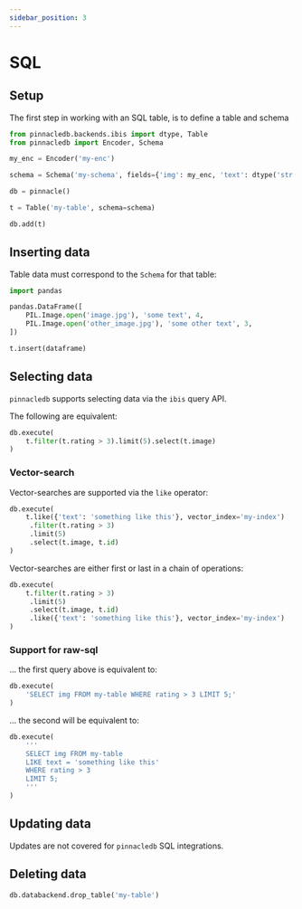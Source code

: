 ```yaml
---
sidebar_position: 3
---
```


# SQL

## Setup

The first step in working with an SQL table, is to define a table and schema

```python
from pinnacledb.backends.ibis import dtype, Table
from pinnacledb import Encoder, Schema

my_enc = Encoder('my-enc')

schema = Schema('my-schema', fields={'img': my_enc, 'text': dtype('str'), 'rating': dtype('int')})

db = pinnacle()

t = Table('my-table', schema=schema)

db.add(t)
```

## Inserting data

Table data must correspond to the `Schema` for that table:

```python
import pandas

pandas.DataFrame([
    PIL.Image.open('image.jpg'), 'some text', 4,
    PIL.Image.open('other_image.jpg'), 'some other text', 3,
])

t.insert(dataframe)
```

## Selecting data

`pinnacledb` supports selecting data via the `ibis` query API.

The following are equivalent:

```python
db.execute(
    t.filter(t.rating > 3).limit(5).select(t.image)
)
```

### Vector-search

Vector-searches are supported via the `like` operator:

```python
db.execute(
    t.like({'text': 'something like this'}, vector_index='my-index')
     .filter(t.rating > 3)
     .limit(5)
     .select(t.image, t.id)
)
```

Vector-searches are either first or last in a chain of operations:

```python
db.execute(
    t.filter(t.rating > 3)
     .limit(5)
     .select(t.image, t.id)
     .like({'text': 'something like this'}, vector_index='my-index')
)
```

### Support for raw-sql

... the first query above is equivalent to:

```python
db.execute(
    'SELECT img FROM my-table WHERE rating > 3 LIMIT 5;'
)
```

... the second will be equivalent to:

```python
db.execute(
    '''
    SELECT img FROM my-table 
    LIKE text = 'something like this'
    WHERE rating > 3
    LIMIT 5;
    '''
)
```

## Updating data

Updates are not covered for `pinnacledb` SQL integrations.

## Deleting data

```python
db.databackend.drop_table('my-table')
```